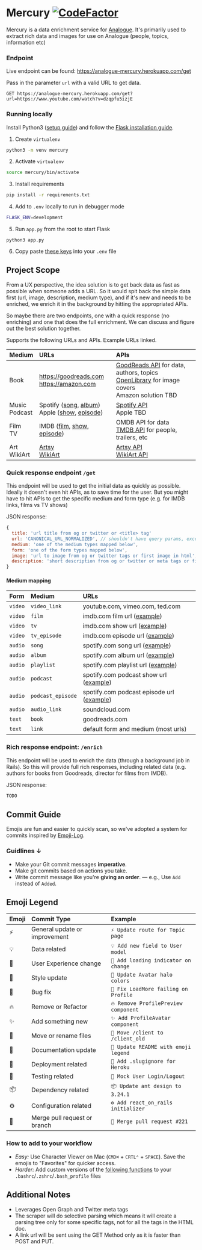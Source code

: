 #  Mercury [![CodeFactor](https://www.codefactor.io/repository/github/analogue-app/mercury/badge)](https://www.codefactor.io/repository/github/analogue-app/mercury)

Mercury is a data enrichment service for [Analogue](https://analogue.app). It's primarily used to extract rich data and images for use on Analogue (people, topics, information etc)

### Endpoint
Live endpoint can be found: https://analogue-mercury.herokuapp.com/get

Pass in the parameter `url` with a valid URL to get data.

```
GET https://analogue-mercury.herokuapp.com/get?url=https://www.youtube.com/watch?v=dzqpfu5izjE
```

### Running locally

Install Python3 ([setup guide](https://docs.python-guide.org/starting/install3/osx/)) and follow the [Flask installation guide](https://flask.palletsprojects.com/en/1.1.x/installation/).

1) Create `virtualenv`
```bash
python3 -m venv mercury
```

2) Activate `virtualenv`
```bash
source mercury/bin/activate
```

3) Install requirements
```bash
pip install -r requirements.txt
```

4) Add to `.env` locally to run in debugger mode
```bash
FLASK_ENV=development
```

5) Run `app.py` from the root to start Flask
```
python3 app.py
```

6) Copy paste [these keys](https://www.notion.so/Mercury-API-keys-2bcae4d6433d477d8c5cb89f732afcfe) into your `.env` file


## Project Scope
From a UX perspective, the idea solution is to get back data as fast as possible when someone adds a URL. So it would spit back the simple data first (url, image, description, medium type), and if it's new and needs to be enriched, we enrich it in the background by hitting the appropriated APIs.

So maybe there are two endpoints, one with a quick response (no enriching) and one that does the full enrichment. We can discuss and figure out the best solution together.

Supports the following URLs and APIs. Example URLs linked.

| Medium | URLs | APIs |
| :-- | :-- | :-- |
| Book | https://goodreads.com <br> https://amazon.com | [GoodReads API](https://www.goodreads.com/api) for data, authors, topics<br>[OpenLibrary](https://openlibrary.org/developers/api) for image covers<br>Amazon solution TBD |
| Music<br>Podcast | Spotify ([song](https://open.spotify.com/track/7sd72KZS8D59g5NmhxyHpJ), [album](https://open.spotify.com/album/2xkZV2Hl1Omi8rk2D7t5lN)) <br>Apple ([show](https://podcasts.apple.com/us/podcast/the-tim-ferriss-show/id863897795), [episode](https://podcasts.apple.com/us/podcast/429-nick-kokonas-on-resurrecting-restaurants-skin-in/id863897795)) | [Spotify API](https://developer.spotify.com/documentation/web-api/)<br>Apple TBD |
| Film<br>TV | IMDB ([film](https://www.imdb.com/title/tt0051808/), [show](https://www.imdb.com/title/tt0475784/), [episode](https://www.imdb.com/title/tt4227538/)) | OMDB API for data<br>[TMDB API](https://www.themoviedb.org/documentation/api) for people, trailers, etc |
| Art<br>WikiArt | [Artsy](https://www.artsy.net/artwork/evan-nesbit-lemon-drift)<br>[WikiArt](https://www.wikiart.org/en/caravaggio/calling-of-saint-matthew) | [Artsy API](https://developers.artsy.net/v2/)<br>[WikiArt API](https://docs.google.com/document/d/1T926unU7mx9Blmx3c8UE0UQTnO3MrDbXTGYVerVQFDU/edit) |

### Quick response endpoint `/get`
This endpoint will be used to get the initial data as quickly as possible. Ideally it doesn't even hit APIs, as to save time for the user. But you might have to hit APIs to get the specific medium and form type (e.g. for IMDB links, films vs TV shows)

JSON response:
```javascript
{
  title: 'url title from og or twitter or <title> tag'
  url: 'CANONICAL_URL_NORMALIZED', // shouldn't have query params, except for youtube (e.g. ?v=afdsafxxx)
  medium: 'one of the medium types mapped below',
  form: 'one of the form types mapped below',
  image: 'url to image from og or twitter tags or first image in html',
  description: 'short description from og or twitter or meta tags or first paragraph of html'
}
```

#### Medium mapping
| Form | Medium | URLs |
| :-- | :-- | :-- |
| `video` | `video_link` | youtube.com, vimeo.com, ted.com |
| `video` | `film` | imdb.com film url ([example](https://www.imdb.com/title/tt6751668/))
| `video` | `tv` | imdb.com show url ([example](https://www.imdb.com/title/tt0475784/))
| `video` | `tv_episode` | imdb.com episode url ([example](https://www.imdb.com/title/tt4227538/))
| `audio` | `song` | spotify.com song url ([example](https://open.spotify.com/track/1O6Nh2WvqKtH0uIkUuHTP3)) |
| `audio` | `album` | spotify.com album url ([example](https://open.spotify.com/album/58GlwqGojobPco2fTlpRB0)) |
| `audio` | `playlist` | spotify.com playlist url ([example](https://open.spotify.com/playlist/37i9dQZF1E8JIR7JqWUbRk)) |
| `audio` | `podcast` | spotify.com podcast show url ([example](https://open.spotify.com/show/4M55t5J54fENnEK2A8mzTB)) |
| `audio` | `podcast_episode` | spotify.com podcast episode url ([example](https://open.spotify.com/episode/2tuoVpTiiSKG0ybEwKdsum)) |
| `audio` | `audio_link` | soundcloud.com |
| `text` | `book` | goodreads.com |
| `text` | `link` | default form and medium (most urls) |

### Rich response endpoint: `/enrich`
This endpoint will be used to enrich the data (through a background job in Rails). So this will provide full rich responses, including related data (e.g. authors for books from Goodreads, director for films from IMDB).

JSON response:
```javascript
TODO
```

## Commit Guide
Emojis are fun and easier to quickly scan, so we've adopted a system for commits inspired by [Emoji-Log](https://github.com/ahmadawais/Emoji-Log).

### Guidlines ↓

- Make your Git commit messages **imperative**.
- Make git commits based on actions you take.
- Write commit message like you're **giving an order**.
  — e.g., Use `Add` instead of `Added`.

## Emoji Legend

| Emoji | Commit Type | Example |
| :-- | :-- | :-- |
| ⚡️ | General update or improvement | `⚡️ Update route for Topic page` |
| 💡 | Data related | `💡 Add new field to User model` |
| 💫 | User Experience change | `💫 Add loading indicator on change` |
| 🎨 | Style update | `🎨 Update Avatar halo colors` |
| 🐞 | Bug fix | `🐞 Fix LoadMore failing on Profile` |
| 🔥 | Remove or Refactor | `🔥 Remove ProfilePreview component` |
| ✨ | Add something new | `✨ Add ProfileAvatar component` |
| 🚚 | Move or rename files | `🚚 Move /client to /client_old` |
| 📖 | Documentation update | `📖 Update README with emoji legend` |
| 🚀 | Deployment related | `🚀 Add .slugignore for Heroku` |
| 🤖 | Testing related | `🤖 Mock User Login/Logout` |
| 📦 | Dependency related | `📦 Update ant design to 3.24.1` |
| ⚙️ | Configuration related | `⚙️ Add react_on_rails initializer` |
| 🔗 | Merge pull request or branch | `🔗 Merge pull request #221` |

### How to add to your workflow
- _Easy:_ Use Character Viewer on Mac (`CMD⌘` + `CRTL⌃` + `SPACE`). Save the emojis to "Favorites" for quicker access.
- _Harder:_ Add custom versions of the [following functions](https://github.com/ahmadawais/Emoji-Log#the-workflow--meanings) to your `.bashrc`/`.zshrc`/`.bash_profile` files

## Additional Notes

- Leverages Open Graph and Twitter meta tags
- The scraper will do selective parsing which means it will create a parsing tree only for some specific tags, not for all the tags in the HTML doc.
- A link url will be sent using the GET Method only as it is faster than POST and PUT.
